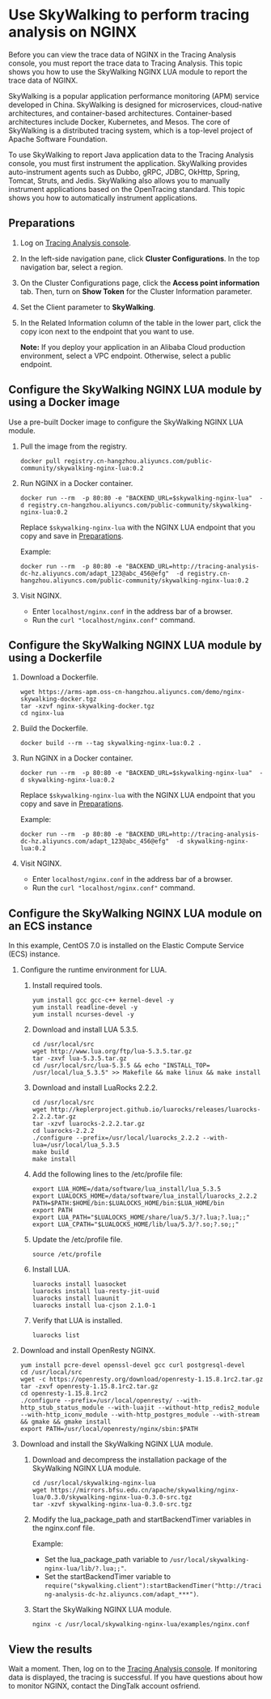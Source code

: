 # Use SkyWalking to perform tracing analysis on NGINX

Before you can view the trace data of NGINX in the Tracing Analysis console, you must report the trace data to Tracing Analysis. This topic shows you how to use the SkyWalking NGINX LUA module to report the trace data of NGINX.

SkyWalking is a popular application performance monitoring \(APM\) service developed in China. SkyWalking is designed for microservices, cloud-native architectures, and container-based architectures. Container-based architectures include Docker, Kubernetes, and Mesos. The core of SkyWalking is a distributed tracing system, which is a top-level project of Apache Software Foundation.

To use SkyWalking to report Java application data to the Tracing Analysis console, you must first instrument the application. SkyWalking provides auto-instrument agents such as Dubbo, gRPC, JDBC, OkHttp, Spring, Tomcat, Struts, and Jedis. SkyWalking also allows you to manually instrument applications based on the OpenTracing standard. This topic shows you how to automatically instrument applications.

## Preparations

1.  Log on [Tracing Analysis console](https://tracing-sg.console.aliyun.com/).

2.  In the left-side navigation pane, click **Cluster Configurations**. In the top navigation bar, select a region.

3.  On the Cluster Configurations page, click the **Access point information** tab. Then, turn on **Show Token** for the Cluster Information parameter.

4.  Set the Client parameter to **SkyWalking**.

5.  In the Related Information column of the table in the lower part, click the copy icon next to the endpoint that you want to use.

    **Note:** If you deploy your application in an Alibaba Cloud production environment, select a VPC endpoint. Otherwise, select a public endpoint.


## Configure the SkyWalking NGINX LUA module by using a Docker image

Use a pre-built Docker image to configure the SkyWalking NGINX LUA module.

1.  Pull the image from the registry.

    ```
    docker pull registry.cn-hangzhou.aliyuncs.com/public-community/skywalking-nginx-lua:0.2
    ```

2.  Run NGINX in a Docker container.

    ```
    docker run --rm  -p 80:80 -e "BACKEND_URL=$skywalking-nginx-lua"  -d registry.cn-hangzhou.aliyuncs.com/public-community/skywalking-nginx-lua:0.2
    ```

    Replace `$skywalking-nginx-lua` with the NGINX LUA endpoint that you copy and save in [Preparations](#section_hst_9gl_yew).

    Example:

    ```
    docker run --rm  -p 80:80 -e "BACKEND_URL=http://tracing-analysis-dc-hz.aliyuncs.com/adapt_123@abc_456@efg"  -d registry.cn-hangzhou.aliyuncs.com/public-community/skywalking-nginx-lua:0.2
    ```

3.  Visit NGINX.

    -   Enter `localhost/nginx.conf` in the address bar of a browser.
    -   Run the `curl "localhost/nginx.conf"` command.

## Configure the SkyWalking NGINX LUA module by using a Dockerfile

1.  Download a Dockerfile.

    ```
    wget https://arms-apm.oss-cn-hangzhou.aliyuncs.com/demo/nginx-skywalking-docker.tgz
    tar -xzvf nginx-skywalking-docker.tgz
    cd nginx-lua
    ```

2.  Build the Dockerfile.

    ```
    docker build --rm --tag skywalking-nginx-lua:0.2 .
    ```

3.  Run NGINX in a Docker container.

    ```
    docker run --rm  -p 80:80 -e "BACKEND_URL=$skywalking-nginx-lua"  -d skywalking-nginx-lua:0.2
    ```

    Replace `$skywalking-nginx-lua` with the NGINX LUA endpoint that you copy and save in [Preparations](#section_hst_9gl_yew).

    Example:

    ```
    docker run --rm  -p 80:80 -e "BACKEND_URL=http://tracing-analysis-dc-hz.aliyuncs.com/adapt_123@abc_456@efg"  -d skywalking-nginx-lua:0.2
    ```

4.  Visit NGINX.

    -   Enter `localhost/nginx.conf` in the address bar of a browser.
    -   Run the `curl "localhost/nginx.conf"` command.

## Configure the SkyWalking NGINX LUA module on an ECS instance

In this example, CentOS 7.0 is installed on the Elastic Compute Service \(ECS\) instance.

1.  Configure the runtime environment for LUA.

    1.  Install required tools.

        ```
        yum install gcc gcc-c++ kernel-devel -y
        yum install readline-devel -y
        yum install ncurses-devel -y
        ```

    2.  Download and install LUA 5.3.5.

        ```
        cd /usr/local/src
        wget http://www.lua.org/ftp/lua-5.3.5.tar.gz
        tar -zxvf lua-5.3.5.tar.gz
        cd /usr/local/src/lua-5.3.5 && echo "INSTALL_TOP= /usr/local/lua_5.3.5" >> Makefile && make linux && make install
        ```

    3.  Download and install LuaRocks 2.2.2.

        ```
        cd /usr/local/src
        wget http://keplerproject.github.io/luarocks/releases/luarocks-2.2.2.tar.gz
        tar -xzvf luarocks-2.2.2.tar.gz
        cd luarocks-2.2.2
        ./configure --prefix=/usr/local/luarocks_2.2.2 --with-lua=/usr/local/lua_5.3.5
        make build
        make install
        ```

    4.  Add the following lines to the /etc/profile file:

        ```
        export LUA_HOME=/data/software/lua_install/lua_5.3.5
        export LUALOCKS_HOME=/data/software/lua_install/luarocks_2.2.2
        PATH=$PATH:$HOME/bin:$LUALOCKS_HOME/bin:$LUA_HOME/bin
        export PATH
        export LUA_PATH="$LUALOCKS_HOME/share/lua/5.3/?.lua;?.lua;;"
        export LUA_CPATH="$LUALOCKS_HOME/lib/lua/5.3/?.so;?.so;;"
        ```

    5.  Update the /etc/profile file.

        ```
        source /etc/profile
        ```

    6.  Install LUA.

        ```
        luarocks install luasocket
        luarocks install lua-resty-jit-uuid
        luarocks install luaunit
        luarocks install lua-cjson 2.1.0-1
        ```

    7.  Verify that LUA is installed.

        ```
        luarocks list
        ```

2.  Download and install OpenResty NGINX.

    ```
    yum install pcre-devel openssl-devel gcc curl postgresql-devel
    cd /usr/local/src
    wget -c https://openresty.org/download/openresty-1.15.8.1rc2.tar.gz
    tar -zxvf openresty-1.15.8.1rc2.tar.gz
    cd openresty-1.15.8.1rc2
    ./configure --prefix=/usr/local/openresty/ --with-http_stub_status_module --with-luajit --without-http_redis2_module --with-http_iconv_module --with-http_postgres_module --with-stream && gmake && gmake install
    export PATH=/usr/local/openresty/nginx/sbin:$PATH
    ```

3.  Download and install the SkyWalking NGINX LUA module.

    1.  Download and decompress the installation package of the SkyWalking NGINX LUA module.

        ```
        cd /usr/local/skywalking-nginx-lua
        wget https://mirrors.bfsu.edu.cn/apache/skywalking/nginx-lua/0.3.0/skywalking-nginx-lua-0.3.0-src.tgz
        tar -xzvf skywalking-nginx-lua-0.3.0-src.tgz
        ```

    2.  Modify the lua\_package\_path and startBackendTimer variables in the nginx.conf file.

        Example:

        -   Set the lua\_package\_path variable to `/usr/local/skywalking-nginx-lua/lib/?.lua;;"`.
        -   Set the startBackendTimer variable to `require("skywalking.client"):startBackendTimer("http://tracing-analysis-dc-hz.aliyuncs.com/adapt_***")`.
    3.  Start the SkyWalking NGINX LUA module.

        ```
        nginx -c /usr/local/skywalking-nginx-lua/examples/nginx.conf
        ```


## View the results

Wait a moment. Then, log on to the [Tracing Analysis console](https://tracing-sg.console.aliyun.com/). If monitoring data is displayed, the tracing is successful. If you have questions about how to monitor NGINX, contact the DingTalk account osfriend.

